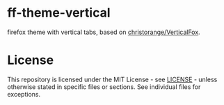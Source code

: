 # ff-theme-vertical
firefox theme with vertical tabs, based on [christorange/VerticalFox](https://github.com/christorange/VerticalFox).

# License
This repository is licensed under the MIT License - see [LICENSE](./LICENSE) - unless otherwise stated in specific files or sections. See individual files for exceptions.